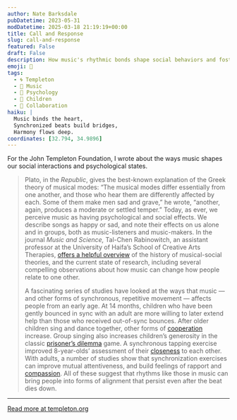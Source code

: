 ```yaml
---
author: Nate Barksdale
pubDatetime: 2023-05-31
modDatetime: 2025-03-18 21:19:19+00:00
title: Call and Response
slug: call-and-response
featured: False
draft: False
description: How music's rhythmic bonds shape social behaviors and foster connections, from toddlers to adults.
emoji: 🎵
tags:
  - 🌀 Templeton
  - 🎵 Music
  - 🧠 Psychology
  - 👶 Children
  - 🤝 Collaboration
haiku: |
  Music binds the heart,  
  Synchronized beats build bridges,  
  Harmony flows deep.
coordinates: [32.794, 34.9896]
---
```


For the John Templeton Foundation, I wrote about the ways music shapes our social interactions and psychological states.

> Plato, in the _Republic_, gives the best-known explanation of the Greek theory of musical modes: “The musical modes differ essentially from one another, and those who hear them are differently affected by each. Some of them make men sad and grave,” he wrote, “another, again, produces a moderate or settled temper.” Today, as ever, we perceive music as having psychological and social effects. We describe songs as happy or sad, and note their effects on us alone and in groups, both as music-listeners and music-makers. In the journal _Music and Science,_ Tal-Chen Rabinowitch, an assistant professor at the University of Haifa’s School of Creative Arts Therapies, [offers a helpful overview](https://journals.sagepub.com/doi/10.1177/2059204320939772#bibr37-2059204320939772) of the history of musical-social theories, and the current state of research, including several compelling observations about how music can change how people relate to one other.
>
> A fascinating series of studies have looked at the ways that music — and other forms of synchronous, repetitive movement — affects people from an early age. At 14 months, children who have been gently bounced in sync with an adult are more willing to later extend help than those who received out-of-sync bounces. After older children sing and dance together, other forms of [cooperation](https://www.sciencedirect.com/science/article/pii/S1090513810000462) increase. Group singing also increases children’s generosity in the classic [prisoner’s dilemma](https://econtent.hogrefe.com/doi/abs/10.1027/1864-9335/a000282?journalCode=zsp) game. A synchronous tapping exercise improved 8-year-olds’ assessment of their [closeness](https://journals.plos.org/plosone/article?id=10.1371/journal.pone.0120878) to each other. With adults, a number of studies show that synchronization exercises can improve mutual attentiveness, and build feelings of rapport and [compassion](https://psycnet.apa.org/record/2011-07236-006). All of these suggest that rhythms like those in music can bring people into forms of alignment that persist even after the beat dies down.

---

[Read more at templeton.org](https://www.templeton.org/news/call-and-response)
